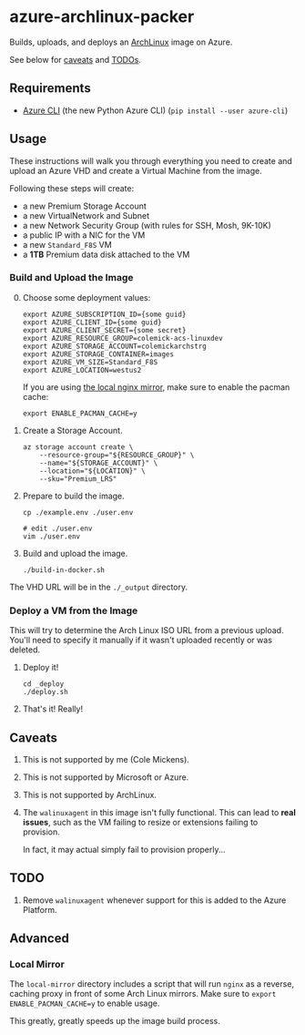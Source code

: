 # azure-archlinux-packer

Builds, uploads, and deploys an [ArchLinux](https://www.archlinux.org/) image on Azure.

See below for [caveats](#caveats) and [TODOs](#TODO).

## Requirements

 * [Azure CLI](https://github.com/Azure/azure-cli) (the new Python Azure CLI) (`pip install --user azure-cli`)


## Usage

These instructions will walk you through everything you need to create
and upload an Azure VHD and create a Virtual Machine from the image.

Following these steps will create:

  * a new Premium Storage Account
  * a new VirtualNetwork and Subnet
  * a new Network Security Group (with rules for SSH, Mosh, 9K-10K)
  * a public IP with a NIC for the VM
  * a new `Standard_F8S` VM
  * a **1TB** Premium data disk attached to the VM


### Build and Upload the Image

0. Choose some deployment values:
   ```shell
   export AZURE_SUBSCRIPTION_ID={some guid}
   export AZURE_CLIENT_ID={some guid}
   export AZURE_CLIENT_SECRET={some secret}
   export AZURE_RESOURCE_GROUP=colemick-acs-linuxdev
   export AZURE_STORAGE_ACCOUNT=colemickarchstrg
   export AZURE_STORAGE_CONTAINER=images
   export AZURE_VM_SIZE=Standard_F8S
   export AZURE_LOCATION=westus2
   ```

   If you are using [the local nginx mirror](#local-mirror), make sure to enable the pacman cache:
   ```shell
   export ENABLE_PACMAN_CACHE=y
   ```

1. Create a Storage Account.
   ```shell
   az storage account create \
       --resource-group="${RESOURCE_GROUP}" \
       --name="${STORAGE_ACCOUNT}" \
       --location="${LOCATION}" \
       --sku="Premium_LRS"
   ```

0. Prepare to build the image.
   ```shell
   cp ./example.env ./user.env

   # edit ./user.env
   vim ./user.env
   ```

1. Build and upload the image.
   ```shell
   ./build-in-docker.sh
   ```

The VHD URL will be in the `./_output` directory.


### Deploy a VM from the Image

This will try to determine the Arch Linux ISO URL from a previous upload.
You'll need to specify it manually if it wasn't uploaded recently or was deleted.

1. Deploy it!
   ```shell
   cd _deploy
   ./deploy.sh
   ```

2. That's it! Really!


## Caveats

1. This is not supported by me (Cole Mickens).

2. This is not supported by Microsoft or Azure.

3. This is not supported by ArchLinux.

4. The `walinuxagent` in this image isn't fully functional. This can lead
   to **real issues**, such as the VM failing to resize or extensions
   failing to provision.

   In fact, it may actual simply fail to provision properly...


## TODO

1. Remove `walinuxagent` whenever support for this is added to the Azure Platform.


## Advanced

### Local Mirror

The `local-mirror` directory includes a script that will run `nginx` as a reverse, caching proxy in front of some Arch Linux mirrors. Make sure to `export ENABLE_PACMAN_CACHE=y` to enable usage.

This greatly, greatly speeds up the image build process.
